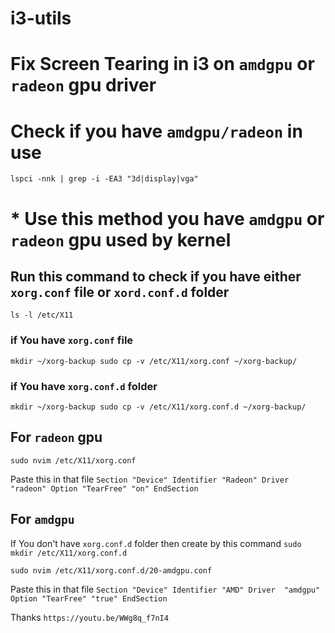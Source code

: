 # i3-utils

# Fix Screen Tearing in i3 on `amdgpu` or `radeon` gpu driver

# Check if you have `amdgpu/radeon` in use

`lspci -nnk | grep -i -EA3 "3d|display|vga"`

# \* Use this method you have `amdgpu` or `radeon` gpu used by kernel

## Run this command to check if you have either `xorg.conf` file or `xord.conf.d` folder

`ls -l /etc/X11`

### if You have `xorg.conf` file

`mkdir ~/xorg-backup
sudo cp -v /etc/X11/xorg.conf ~/xorg-backup/
`

### if You have `xorg.conf.d` folder

`mkdir ~/xorg-backup
sudo cp -v /etc/X11/xorg.conf.d ~/xorg-backup/
`

## For `radeon` gpu

`sudo nvim /etc/X11/xorg.conf`

Paste this in that file
`Section "Device"
        Identifier "Radeon"
        Driver "radeon"
    Option "TearFree" "on"
EndSection
`

## For `amdgpu`

If You don't have `xorg.conf.d` folder then create by this command
`sudo mkdir /etc/X11/xorg.conf.d`

`sudo nvim /etc/X11/xorg.conf.d/20-amdgpu.conf`

Paste this in that file
`Section "Device"
        Identifier "AMD"
        Driver  "amdgpu"
        Option "TearFree" "true"
EndSection`

Thanks `https://youtu.be/WWg8q_f7nI4`
